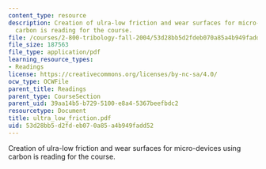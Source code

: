 ```yaml
---
content_type: resource
description: Creation of ulra-low friction and wear surfaces for micro-devices using
  carbon is reading for the course.
file: /courses/2-800-tribology-fall-2004/53d28bb5d2fdeb070a85a4b949fadd52_ultra_low_friction.pdf
file_size: 187563
file_type: application/pdf
learning_resource_types:
- Readings
license: https://creativecommons.org/licenses/by-nc-sa/4.0/
ocw_type: OCWFile
parent_title: Readings
parent_type: CourseSection
parent_uid: 39aa14b5-b729-5100-e8a4-5367beefbdc2
resourcetype: Document
title: ultra_low_friction.pdf
uid: 53d28bb5-d2fd-eb07-0a85-a4b949fadd52
---
```

Creation of ulra-low friction and wear surfaces for micro-devices using carbon is reading for the course.